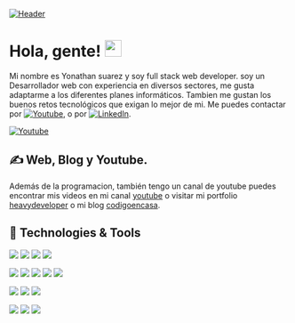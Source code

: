 

[![Header](https://heavydeveloper.me/fullstackweb.png "Header")](https://www.heavydeveloper.me/)

# Hola, gente! <img src="https://raw.githubusercontent.com/MartinHeinz/MartinHeinz/master/wave.gif" width="30px">

Mi nombre es Yonathan suarez y soy full stack web developer. soy un Desarrollador web con experiencia en diversos sectores, me gusta adaptarme a los diferentes planes informáticos. Tambien me gustan los buenos retos tecnológicos que exigan lo mejor de mi. Me puedes contactar por [![Youtube][1.2]][1],  o  por [![LinkedIn][3.2]][3].



 [![Youtube][3.3]][1]

## &#x270d; Web, Blog y Youtube. 

Además de la programacion, también tengo un canal de youtube puedes encontrar mis videos en mi canal [youtube](https://www.youtube.com/channel/UCbLCjrhCC1jl68lxNbSHw0g/) o visitar mi portfolio [heavydeveloper](https://www.heavydeveloper.me/) o mi blog [codigoencasa](https://www.codigoencasa.com/).



## 🔧 Technologies & Tools
![](https://img.shields.io/badge/Code-PHP-informational?style=flat&logo=php&logoColor=white&color=2bbc8a)
![](https://img.shields.io/badge/Code-JavaScript-informational?style=flat&logo=javascript&logoColor=white&color=2bbc8a)
![](https://img.shields.io/badge/Code-HTML-informational?style=flat&logo=html5&logoColor=white&color=2bbc8a)
![](https://img.shields.io/badge/Code-CSS-informational?style=flat&logo=css3&logoColor=white&color=2bbc8a)



![](https://img.shields.io/badge/Framework-LARAVEL-informational?style=flat&logo=laravel&logoColor=white&color=2bbc8a)
![](https://img.shields.io/badge/Framework-ANGULAR-informational?style=flat&logo=angular&logoColor=white&color=2bbc8a)
![](https://img.shields.io/badge/Framework-NODE-informational?style=flat&logo=node&logoColor=white&color=2bbc8a)
![](https://img.shields.io/badge/Framework-IONIC-informational?style=flat&logo=ionic&logoColor=white&color=2bbc8a)
![](https://img.shields.io/badge/Framework-REACT-informational?style=flat&logo=react&logoColor=white&color=2bbc8a)

![](https://img.shields.io/badge/DB-PostgreSQL-informational?style=flat&logo=postgresql&logoColor=white&color=2bbc8a)
![](https://img.shields.io/badge/DB-Mysql-informational?style=flat&logo=mysql&logoColor=white&color=2bbc8a)
![](https://img.shields.io/badge/DB-Mongo-informational?style=flat&logo=mongodb&logoColor=white&color=2bbc8a)


![](https://img.shields.io/badge/Editor-IntelliJ_IDEA-informational?style=flat&logo=intellij-idea&logoColor=white&color=2bbc8a)
![](https://img.shields.io/badge/Shell-Bash-informational?style=flat&logo=gnu-bash&logoColor=white&color=2bbc8a)
![](https://img.shields.io/badge/Editor-Visual_studio_code-informational?style=flat&logo=visual-studio-code&logoColor=white&color=2bbc8a)




<!--
## &#x1f4c8; GitHub Stats

<a href="https://github.com/yond1994/yond1994">
  <img align="center" src="https://github-readme-stats.vercel.app/api/top-langs/?username=yond1994&hide=java,html&title_color=ffffff&text_color=c9cacc&icon_color=2bbc8a&bg_color=1d1f21" />
</a>
-->

<!--
<a href="https://github.com/yond1994/finanzas">
  <img align="center" src="https://github-readme-stats.vercel.app/api/pin/?username=yond1994&repo=finanzas&title_color=ffffff&text_color=c9cacc&icon_color=2bbc8a&bg_color=1d1f21" />
</a>
-->
<!--
<a href="https://github.com/leifermendez/sistema-prestamos">
  <img align="center" src="https://github-readme-stats.vercel.app/api/pin/?username=leifermendez&repo=sistema-prestamos&title_color=ffffff&text_color=c9cacc&icon_color=2bbc8a&bg_color=1d1f21" />
</a>    
-->
<!-- links to social media icons -->

<!-- icons with padding -->

[1.1]: https://i.imgur.com/3ES9n8h.png (youtube icon with padding)
[2.1]: http://i.imgur.com/0o48UoR.png (github icon with padding)

<!-- icons without padding -->

[1.2]: https://i.imgur.com/3ES9n8h.png (youtube icon without padding)
[2.2]: http://i.imgur.com/9I6NRUm.png (github icon without padding)
[3.2]: https://raw.githubusercontent.com/MartinHeinz/MartinHeinz/master/linkedin-3-16.png (LinkedIn icon without padding)
[3.3]: https://img.shields.io/badge/YouTube-2k-informational?style=for-the-badge&logo=youtube&logoColor=white&color=ff0000


<!-- links to your social media accounts -->

[1]: https://www.youtube.com/channel/UCbLCjrhCC1jl68lxNbSHw0g?view_as=subscriber
[2]: https://github.com/yond1994
[3]: https://www.linkedin.com/in/yonathan-suarez-a357a6136/



